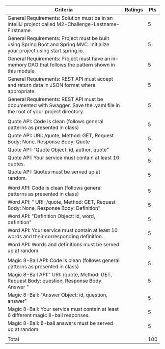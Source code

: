 | Criteria                                                                                                                     | Ratings | Pts |
| ---------------------------------------------------------------------------------------------------------------------------- | ------- | --- |
| General Requirements: Solution must be in an IntelliJ project called M2-Challenge-Lastname-Firstname.                        |         | 5   |
| General Requirements: Project must be built using Spring Boot and Spring MVC. Initialize your project using start.spring.io. |         | 5   |
| General Requirements: Project must have an in-memory DAO that follows the pattern shown in this module.                      |         | 5   |
| General Requirements: REST API must accept and return data in JSON format where appropriate.                                 |         | 5   |
| General Requirements: REST API must be documented with Swagger. Save the .yaml file in the root of your project directory.   |         | 5   |
|                                                                                                                              |         |     |
| Quote API: Code is clean (follows general patterns as presented in class)                                                    |         | 5   |
| Quote API: URI: /quote, Method: GET, Request Body: None, Response Body: Quote                                                |         | 5   |
| Quote API: "Quote Object: id, author, quote"                                                                                 |         | 5   |
| Quote API: Your service must contain at least 10 quotes.                                                                     |         | 5   |
| Quote API: Quotes must be served up at random.                                                                               |         | 5   |
|                                                                                                                              |         |     |
| Word API: Code is clean (follows general patterns as presented in class)                                                     |         | 5   |
| Word API: " URI: /quote, Method: GET, Request Body: None, Response Body: Definition"                                         |         | 5   |
| Word API: "Definition Object: id, word, definition"                                                                          |         | 5   |
| Word API: Your service must contain at least 10 words and their corresponding definition.                                    |         | 5   |
| Word API: Words and definitions must be served up at random.                                                                 |         | 5   |
|                                                                                                                              |         |     |
| Magic 8-Ball API: Code is clean (follows general patterns as presented in class)                                             |         | 5   |
| Magic 8-Ball API:" URI: /quote, Method: GET, Request Body: question, Response Body: Answer "                                 |         | 5   |
| Magic 8-Ball: "Answer Object: id, question, answer"                                                                          |         | 5   |
| Magic 8-Ball: Your service must contain at least 6 different magic 8-ball responses.                                         |         | 5   |
| Magic 8-Ball: 8-ball answers must be served up at random.                                                                    |         | 5   |
|                                                                                                                              |         |     |
| Total                                                                                                                        |         | 100 |
